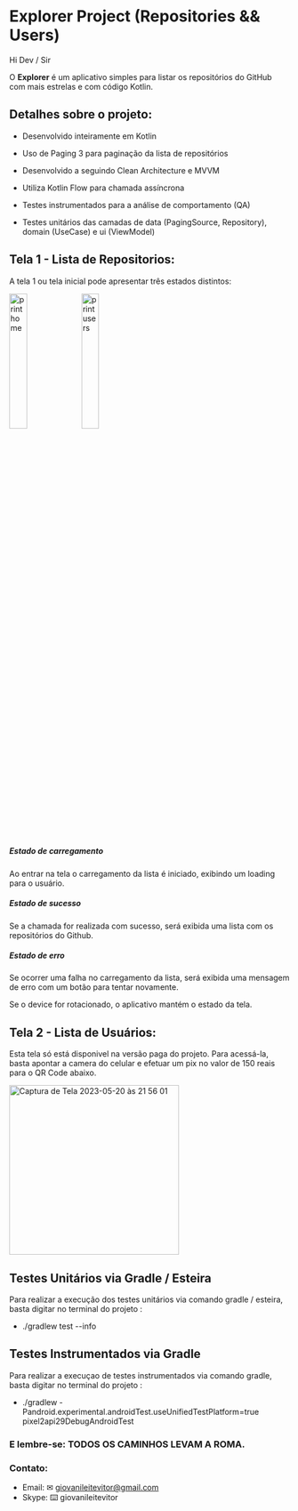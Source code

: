 # Explorer Project (Repositories && Users)

Hi Dev / Sir

O **Explorer** é um aplicativo simples para listar os repositórios do GitHub com mais estrelas e com código Kotlin.

## Detalhes sobre o projeto:

- Desenvolvido inteiramente em Kotlin

- Uso de Paging 3 para paginação da lista de repositórios

- Desenvolvido a seguindo Clean Architecture e MVVM

- Utiliza Kotlin Flow para chamada assíncrona

- Testes instrumentados para a análise de comportamento (QA)

- Testes unitários das camadas de data (PagingSource, Repository), domain (UseCase) e ui (ViewModel)


## Tela 1 - Lista de Repositorios:

A tela 1 ou tela inicial pode apresentar três estados distintos:

<img width=25% height=25% alt="print home" src="https://user-images.githubusercontent.com/27828713/239715949-4d260c65-c661-4a71-9d92-79a067f35397.jpeg">

<img width=25% height=25% alt="print users" src="https://user-images.githubusercontent.com/27828713/239716102-36a6f6ac-0d05-4ec6-85a0-04e7a9e8e813.jpeg">

##### Estado de carregamento

Ao entrar na tela o carregamento da lista é iniciado, exibindo um loading para o usuário.

##### Estado de sucesso

Se a chamada for realizada com sucesso, será exibida uma lista com os repositórios do Github.

##### Estado de erro

Se ocorrer uma falha no carregamento da lista, será exibida uma mensagem de erro com um botão para tentar novamente.

Se o device for rotacionado, o aplicativo mantém o estado da tela.


## Tela 2 - Lista de Usuários:

Esta tela só está disponivel na versão paga do projeto. Para acessá-la, basta apontar a camera do celular e efetuar um pix no valor de 150 reais para o QR Code abaixo.

<img width="305" alt="Captura de Tela 2023-05-20 às 21 56 01" src="https://github.com/giovanileitevitor/Test-Softteck/assets/27828713/c5c426c9-f086-433b-a4be-e6f4d2ce1ba2">



## Testes Unitários via Gradle / Esteira

Para realizar a execução dos testes unitários via comando gradle / esteira, basta digitar no terminal do projeto :
- ./gradlew test --info


## Testes Instrumentados via Gradle

Para realizar a execuçao de testes instrumentados via comando gradle, basta digitar no terminal do projeto :
- ./gradlew -Pandroid.experimental.androidTest.useUnifiedTestPlatform=true pixel2api29DebugAndroidTest


### E lembre-se: TODOS OS CAMINHOS LEVAM A ROMA.


### Contato:
- Email: ✉︎ giovanileitevitor@gmail.com
- Skype: ⌨️ giovanileitevitor